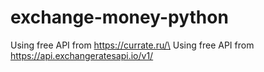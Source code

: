 # exchange-money-python

Using free API from https://currate.ru/\
Using free API from https://api.exchangeratesapi.io/v1/